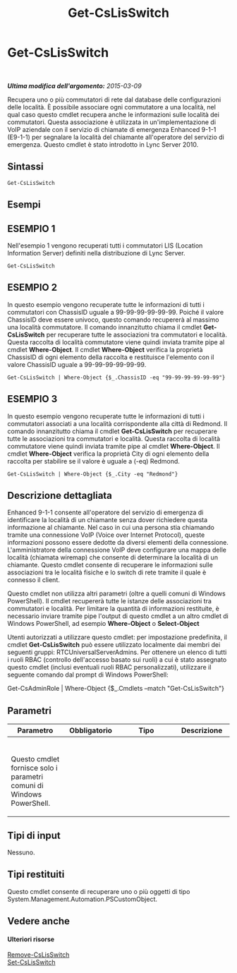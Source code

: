 ﻿---
title: Get-CsLisSwitch
TOCTitle: Get-CsLisSwitch
ms:assetid: 2b09e8f1-4930-4ac2-8f6f-48c08cd890c5
ms:mtpsurl: https://technet.microsoft.com/it-it/library/Gg425769(v=OCS.15)
ms:contentKeyID: 49300020
ms.date: 08/24/2015
mtps_version: v=OCS.15
ms.translationtype: HT
---

# Get-CsLisSwitch

 

_**Ultima modifica dell'argomento:** 2015-03-09_

Recupera uno o più commutatori di rete dal database delle configurazioni delle località. È possibile associare ogni commutatore a una località, nel qual caso questo cmdlet recupera anche le informazioni sulle località dei commutatori. Questa associazione è utilizzata in un'implementazione di VoIP aziendale con il servizio di chiamate di emergenza Enhanced 9-1-1 (E9-1-1) per segnalare la località del chiamante all'operatore del servizio di emergenza. Questo cmdlet è stato introdotto in Lync Server 2010.

## Sintassi

    Get-CsLisSwitch

## Esempi

## ESEMPIO 1

Nell'esempio 1 vengono recuperati tutti i commutatori LIS (Location Information Server) definiti nella distribuzione di Lync Server.

    Get-CsLisSwitch

## ESEMPIO 2

In questo esempio vengono recuperate tutte le informazioni di tutti i commutatori con ChassisID uguale a 99-99-99-99-99-99. Poiché il valore ChassisID deve essere univoco, questo comando recupererà al massimo una località commutatore. Il comando innanzitutto chiama il cmdlet **Get-CsLisSwitch** per recuperare tutte le associazioni tra commutatori e località. Questa raccolta di località commutatore viene quindi inviata tramite pipe al cmdlet **Where-Object**. Il cmdlet **Where-Object** verifica la proprietà ChassisID di ogni elemento della raccolta e restituisce l'elemento con il valore ChassisID uguale a 99-99-99-99-99-99.

    Get-CsLisSwitch | Where-Object {$_.ChassisID -eq "99-99-99-99-99-99"}

## ESEMPIO 3

In questo esempio vengono recuperate tutte le informazioni di tutti i commutatori associati a una località corrispondente alla città di Redmond. Il comando innanzitutto chiama il cmdlet **Get-CsLisSwitch** per recuperare tutte le associazioni tra commutatori e località. Questa raccolta di località commutatore viene quindi inviata tramite pipe al cmdlet **Where-Object**. Il cmdlet **Where-Object** verifica la proprietà City di ogni elemento della raccolta per stabilire se il valore è uguale a (-eq) Redmond.

    Get-CsLisSwitch | Where-Object {$_.City -eq "Redmond"}

## Descrizione dettagliata

Enhanced 9-1-1 consente all'operatore del servizio di emergenza di identificare la località di un chiamante senza dover richiedere questa informazione al chiamante. Nel caso in cui una persona stia chiamando tramite una connessione VoIP (Voice over Internet Protocol), queste informazioni possono essere dedotte da diversi elementi della connessione. L'amministratore della connessione VoIP deve configurare una mappa delle località (chiamata wiremap) che consente di determinare la località di un chiamante. Questo cmdlet consente di recuperare le informazioni sulle associazioni tra le località fisiche e lo switch di rete tramite il quale è connesso il client.

Questo cmdlet non utilizza altri parametri (oltre a quelli comuni di Windows PowerShell). Il cmdlet recupererà tutte le istanze delle associazioni tra commutatori e località. Per limitare la quantità di informazioni restituite, è necessario inviare tramite pipe l'output di questo cmdlet a un altro cmdlet di Windows PowerShell, ad esempio **Where-Object** o **Select-Object**

Utenti autorizzati a utilizzare questo cmdlet: per impostazione predefinita, il cmdlet **Get-CsLisSwitch** può essere utilizzato localmente dai membri dei seguenti gruppi: RTCUniversalServerAdmins. Per ottenere un elenco di tutti i ruoli RBAC (controllo dell'accesso basato sui ruoli) a cui è stato assegnato questo cmdlet (inclusi eventuali ruoli RBAC personalizzati), utilizzare il seguente comando dal prompt di Windows PowerShell:

Get-CsAdminRole | Where-Object {$\_.Cmdlets –match "Get-CsLisSwitch"}

## Parametri


<table>
<colgroup>
<col style="width: 25%" />
<col style="width: 25%" />
<col style="width: 25%" />
<col style="width: 25%" />
</colgroup>
<thead>
<tr class="header">
<th>Parametro</th>
<th>Obbligatorio</th>
<th>Tipo</th>
<th>Descrizione</th>
</tr>
</thead>
<tbody>
<tr class="odd">
<td><p></p></td>
<td><p></p></td>
<td><p></p></td>
<td><p></p></td>
</tr>
<tr class="even">
<td><p>Questo cmdlet fornisce solo i parametri comuni di Windows PowerShell.</p></td>
<td><p></p></td>
<td><p></p></td>
<td> </td>
</tr>
</tbody>
</table>


## Tipi di input

Nessuno.

## Tipi restituiti

Questo cmdlet consente di recuperare uno o più oggetti di tipo System.Management.Automation.PSCustomObject.

## Vedere anche

#### Ulteriori risorse

[Remove-CsLisSwitch](remove-cslisswitch.md)  
[Set-CsLisSwitch](set-cslisswitch.md)

